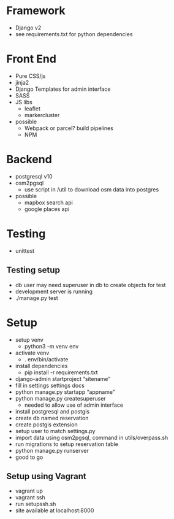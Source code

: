 # Framework
  * Django v2
  * see requirements.txt for python dependencies

# Front End
  * Pure CSS/js
  * jinja2
  * Django Templates for admin interface
  * SASS
  * JS libs
    * leaflet
    * markercluster
  * possible
    * Webpack or parcel? build pipelines
    * NPM

# Backend
  * postgresql v10
  * osm2pgsql
     * use script in /util to download osm data into postgres
  * possible
    * mapbox search api
    * google places api

# Testing
  * unittest
## Testing setup
  * db user may need superuser in db to create objects for test
  * development server is running
  * ./manage.py test

# Setup
 - setup venv
   - python3 -m venv env
 - activate venv
   - . env/bin/activate
 - install dependencies
   - pip install -r requirements.txt
 - django-admin startproject “sitename”
 - fill in settings settings docs
 - python manage.py startapp “appname”
 - python manage.py createsuperuser
   - needed to allow use of admin interface
 - install postgresql and postgis
 - create db named reservation
 - create postgis extension
 - setup user to match settings.py
 - import data using osm2pgsql, command in utils/overpass.sh
 - run migrations to setup reservation table
 - python manage.py runserver
 - good to go
## Setup using Vagrant
 - vagrant up
 - vagrant ssh
 - run setupssh.sh
 - site available at localhost:8000
